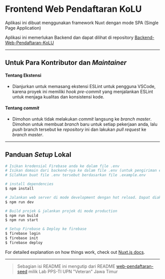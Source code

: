 # Frontend Web Pendaftaran KoLU

Aplikasi ini dibuat menggunakan framework Nuxt dengan mode SPA (Single Page Application)

Aplikasi ini memerlukan Backend dan dapat dilihat di repository [Backend-Web-Pendaftaran-KoLU](https://github.com/KomunitasLinuxUPN/Backend-Web-Pendaftaran-KoLU.git)

---

## Untuk Para Kontributor dan _Maintainer_

#### Tentang Ekstensi

- Dianjurkan untuk memasang ekstensi ESLint untuk pengguna VSCode, karena proyek ini memiliki _hook pre-commit_ yang menjalankan ESLint untuk menjaga kualitas dan konsistensi kode.

#### Tentang _commit_

- Dimohon untuk tidak melakukan _commit_ langsung ke _branch master_. Dimohon untuk membuat _branch_ baru untuk setiap pekerjaan anda, lalu _push_ branch tersebut ke _repository_ ini dan lakukan _pull request_ ke _branch master_.

---

## Panduan _Setup_ Lokal

```bash
# Isikan kredensial Firebase anda ke dalam file .env
# Isikan domain dari backend-nya ke dalam file .env (untuk pengiriman email konfirmasi pendaftaran)
# Silahkan buat file .env tersebut berdasarkan file .example.env

# install dependencies
$ npm install

# Jalankan web server di mode development dengan hot reload. Dapat diakses di localhost:3000
$ npm run dev

# Build projek & jalankan projek di mode production
$ npm run build
$ npm run start

# Setup Firebase & Deploy ke firebase
$ firebase login
$ firebase init
$ firebase deploy
```

For detailed explanation on how things work, check out [Nuxt.js docs](https://nuxtjs.org).

---

> Sebagian isi README ini mengutip dari README [web-pendaftaran-seed](https://github.com/pps-ti/web-pendaftaran-seed) milik Lab PPS-TI UPN "Veteran" Jawa Timur


